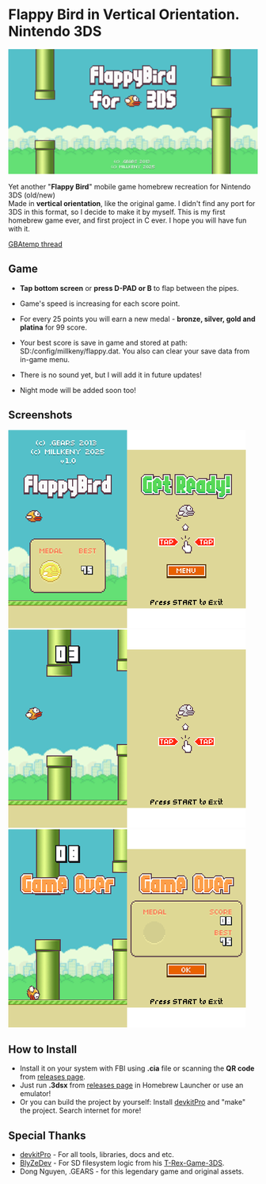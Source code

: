 # **Flappy Bird** in Vertical Orientation. **Nintendo 3DS**

![Game Banner](/assets/banner_page.png)  

Yet another "**Flappy Bird**" mobile game homebrew recreation for Nintendo 3DS (old/new)  
Made in **vertical orientation**, like the original game. I didn't find any port for 3DS in this format, so I decide to make it by myself. This is my first homebrew game ever, and first project in C ever. I hope you will have fun with it.  
  
[GBAtemp thread](https://gbatemp.net/threads/flappy-bird-in-vertical-orientation.672726)

## Game

*   **Tap bottom screen** or **press D-PAD or B** to flap between the pipes.
*   Game's speed is increasing for each score point.
*   For every 25 points you will earn a new medal - **bronze, silver, gold and platina** for 99 score.
*   Your best score is save in game and stored at path: SD:/config/millkeny/flappy.dat. You also can clear your save data from in-game menu.
  
*   There is no sound yet, but I will add it in future updates!
*   Night mode will be added soon too!

## Screenshots

![1](/assets/1.png)  
![2](/assets/2.png)  
![3](/assets/3.png)

## How to Install

*   Install it on your system with FBI using **.cia** file or scanning the **QR code** from [releases page](https://github.com/MillKeny/flappy/releases).
*   Just run **.3dsx** from [releases page](https://github.com/MillKeny/flappy/releases) in Homebrew Launcher or use an emulator!
*   Or you can build the project by yourself: Install [devkitPro](https://github.com/devkitPro/installer/releases) and "make" the project. Search internet for more!

## Special Thanks

*   [devkitPro](https://github.com/devkitPro) - For all tools, libraries, docs and etc.
*   [BlyZeDev](https://github.com/BlyZeDev) - For SD filesystem logic from his [T-Rex-Game-3DS](https://github.com/BlyZeDev/T-Rex-Game-3DS).
*   Dong Nguyen, .GEARS - for this legendary game and original assets.
